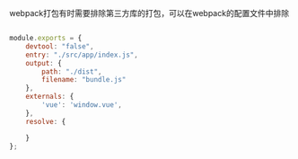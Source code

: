 webpack打包有时需要排除第三方库的打包，可以在webpack的配置文件中排除
```js

module.exports = {
	devtool: "false",
	entry: "./src/app/index.js",
	output: {
		path: "./dist",
		filename: "bundle.js"
	},
	externals: {
		'vue': 'window.vue',
	},
	resolve: {

	}
};

```